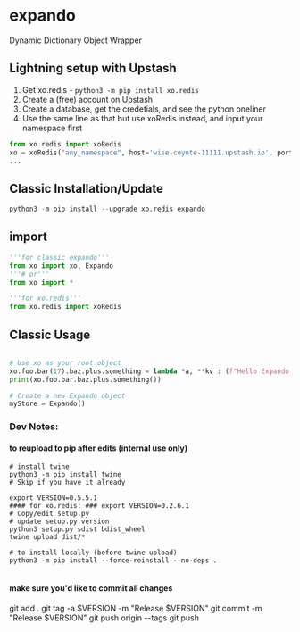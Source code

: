 # expando
Dynamic Dictionary Object Wrapper

<!-- [![Build Status](https://travis-ci.org/robertzk/expando.svg?branch=master)](https://travis-ci.org/robertzk/expando)
[![Coverage Status](https://coveralls.io/repos/robertzk/expando/badge.svg?branch=master&service=github)](https://coveralls.io/github/robertzk/expando?branch=master)
[![CRAN\_Status\_Badge](http://www.r-pkg.org/badges/version/expando)](http://cran.r-project.org/package=expando)
[![Downloads](http://cranlogs.r-pkg.org/badges/expando)](http://cran.rstudio.com/package=expando) -->


## Lightning setup with Upstash
1. Get xo.redis - `python3 -m pip install xo.redis`
2. Create a (free) account on Upstash
3. Create a database, get the credetials, and see the python oneliner
4. Use the same line as that but use xoRedis instead, and input your namespace first

```python
from xo.redis import xoRedis
xo = xoRedis("any_namespace", host='wise-coyote-11111.upstash.io', port=11111, password='********', ssl=True)
...

```





## Classic Installation/Update

```python
python3 -m pip install --upgrade xo.redis expando
```

## import

```python
'''for classic expando'''
from xo import xo, Expando
'''# or'''
from xo import *

'''for xo.redis'''
from xo.redis import xoRedis
```

## Classic Usage
```python

# Use xo as your root object
xo.foo.bar(17).baz.plus.something = lambda *a, **kv : (f"Hello Expando! {xo.foo.bar.value}" , a, kv)
print(xo.foo.bar.baz.plus.something())

# Create a new Expando object
myStore = Expando()
```


### Dev Notes:

#### to reupload to pip after edits (internal use only)
```
# install twine
python3 -m pip install twine 
# Skip if you have it already

export VERSION=0.5.5.1
#### for xo.redis: ### export VERSION=0.2.6.1
# Copy/edit setup.py
# update setup.py version
python3 setup.py sdist bdist_wheel
twine upload dist/*

# to install locally (before twine upload)
python3 -m pip install --force-reinstall --no-deps . 
```

```
```
#### make sure you'd like to commit all changes
git add . 
git tag -a $VERSION -m "Release $VERSION"
git commit -m "Release $VERSION"
git push origin --tags
git push
```